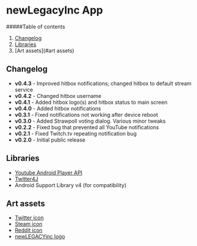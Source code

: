 newLegacyInc App
==================

#####Table of contents

  1. [Changelog](#changelog) 
  2. [Libraries](#libraries)
  3. [Art assets](#art assets)

Changelog
-----
  - **v0.4.3** - Improved hitbox notifications; changed hitbox to default stream service
  - **v0.4.2** - Changed hitbox username
  - **v0.4.1** - Added hitbox logo(s) and hitbox status to main screen
  - **v0.4.0** - Added hitbox notifications
  - **v0.3.1** - Fixed notifications not working after device reboot
  - **v0.3.0** - Added Strawpoll voting dialog. Various minor tweaks
  - **v0.2.2** - Fixed bug that prevented all YouTube notifications
  - **v0.2.1** - Fixed Twitch.tv repeating notification bug
  - **v0.2.0** - Initial public release

Libraries
-----
  - [Youtube Android Player API](https://developers.google.com/youtube/android/player/)
  - [Twitter4J](http://twitter4j.org/en/index.html)
  - Android Support Library v4 (for compatibility)

Art assets
-----

  - [Twitter icon](http://commons.wikimedia.org/wiki/File:Twitter_Shiny_Icon.svg)
  - [Steam icon](http://commons.wikimedia.org/wiki/File:Steam.gif)
  - [Reddit icon](http://commons.wikimedia.org/wiki/File:Reddit.svg)
  - [newLEGACYinc logo](http://i.imgur.com/u8i26If.png)